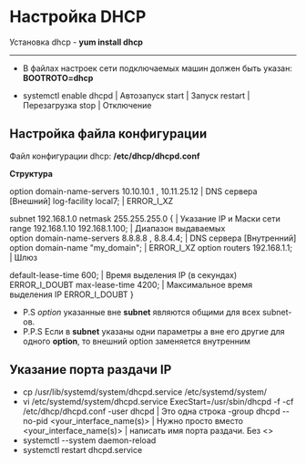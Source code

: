 Настройка DHCP
==============

Установка dhcp - **yum install dhcp**

---

- В файлах настроек сети подключаемых машин должен быть указан: **BOOTROTO=dhcp**

- systemctl enable    dhcpd   | Автозапуск
            start             | Запуск
            restart           | Перезагрузка
            stop              | Отключение
              

Настройка файла конфигурации
----------------------------

Файл конфигурации dhcp: **/etc/dhcp/dhcpd.conf**

**Структура**

option domain-name-servers 10.10.10.1 , 10.11.25.12       | DNS сервера                 [Внешний]
log-facility local7;                                      | ERROR_I_XZ
  
subnet 192.168.1.0 netmask 255.255.255.0 {                | Указание IP  и Маски сети 
  range 192.168.1.10 192.168.1.100;                       | Диапазон выдаваемых       
  option domain-name-servers 8.8.8.8 , 8.8.4.4;           | DNS сервера                 [Внутренний]  
  option domain-name "my_domain";                         | ERROR_I_XZ
  option routers 192.168.1.1;                             | Шлюз 
        
  default-lease-time 600;                                 | Время выделения IP (в секундах)  ERROR_I_DOUBT
  max-lease-time 4200;                                    | Максимальное время выделения IP  ERROR_I_DOUBT
}

- P.S   *option* указанные вне **subnet** являются общими для всех subnet-ов. 
- Р.P.S Если в **subnet** указаны одни параметры а вне его другие для одного **option**,
        то внешний option заменяется внутренним

Указание порта раздачи IP
-------------------------

- cp /usr/lib/systemd/system/dhcpd.service /etc/systemd/system/
- vi /etc/systemd/system/dhcpd.service
    ExecStart=/usr/sbin/dhcpd -f -cf /etc/dhcp/dhcpd.conf -user dhcpd       | Это одна строка
    -group dhcpd --no-pid <your_interface_name(s)>                          | Нужно просто вместо <your_interface_name(s)>
                                                                            | написать имя порта раздачи. Без <> 
- systemctl --system daemon-reload
- systemctl restart dhcpd.service

